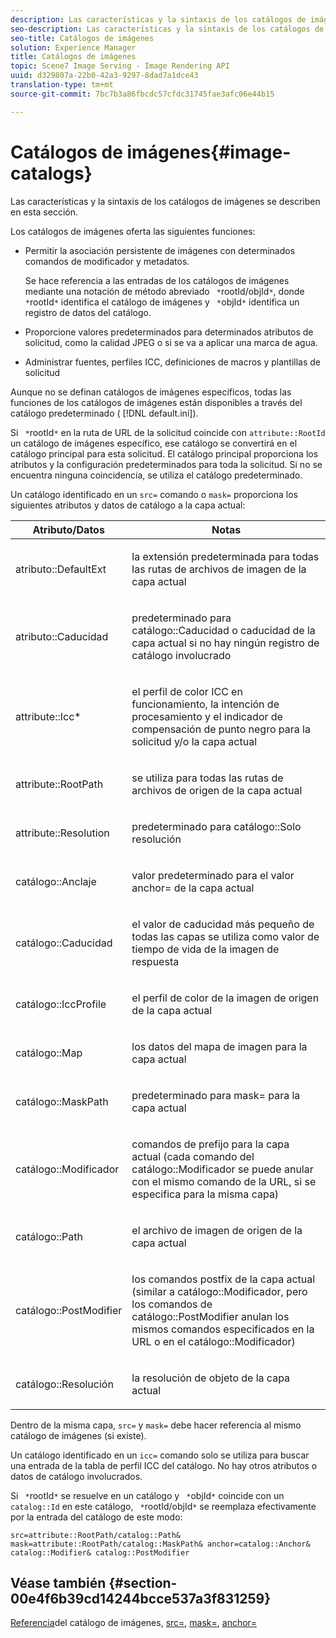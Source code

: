 ```yaml
---
description: Las características y la sintaxis de los catálogos de imágenes se describen en esta sección.
seo-description: Las características y la sintaxis de los catálogos de imágenes se describen en esta sección.
seo-title: Catálogos de imágenes
solution: Experience Manager
title: Catálogos de imágenes
topic: Scene7 Image Serving - Image Rendering API
uuid: d329807a-22b0-42a3-9297-8dad7a1dce43
translation-type: tm+mt
source-git-commit: 7bc7b3a86fbcdc57cfdc31745fae3afc06e44b15

---
```



# Catálogos de imágenes{#image-catalogs}

Las características y la sintaxis de los catálogos de imágenes se describen en esta sección.

Los catálogos de imágenes oferta las siguientes funciones:

* Permitir la asociación persistente de imágenes con determinados comandos de modificador y metadatos.

   Se hace referencia a las entradas de los catálogos de imágenes mediante una notación de método abreviado ` *`rootId/objId`*`, donde ` *`rootId`*` identifica el catálogo de imágenes y ` *`objId`*` identifica un registro de datos del catálogo.
* Proporcione valores predeterminados para determinados atributos de solicitud, como la calidad JPEG o si se va a aplicar una marca de agua.
* Administrar fuentes, perfiles ICC, definiciones de macros y plantillas de solicitud

Aunque no se definan catálogos de imágenes específicos, todas las funciones de los catálogos de imágenes están disponibles a través del catálogo predeterminado ( [!DNL default.ini]).

Si ` *`rootId`*` en la ruta de URL de la solicitud coincide con `attribute::RootId` un catálogo de imágenes específico, ese catálogo se convertirá en el catálogo principal para esta solicitud. El catálogo principal proporciona los atributos y la configuración predeterminados para toda la solicitud. Si no se encuentra ninguna coincidencia, se utiliza el catálogo predeterminado.

Un catálogo identificado en un `src=` comando o `mask=` proporciona los siguientes atributos y datos de catálogo a la capa actual:

<table id="table_D3FA66EA5D054745900DE5A120885AA8"> 
 <thead> 
  <tr> 
   <th class="entry"> <b> Atributo/Datos</b> </th> 
   <th class="entry"> <b> Notas</b> </th> 
  </tr> 
 </thead>
 <tbody> 
  <tr> 
   <td> <p> <span class="codeph"> atributo::DefaultExt</span> </p> </td> 
   <td> <p> la extensión predeterminada para todas las rutas de archivos de imagen de la capa actual </p> </td> 
  </tr> 
  <tr> 
   <td> <p> <span class="codeph"> atributo::Caducidad</span> </p> </td> 
   <td> <p> predeterminado para <span class="codeph"> catálogo::Caducidad</span> o caducidad de la capa actual si no hay ningún registro de catálogo involucrado </p> </td> 
  </tr> 
  <tr> 
   <td> <p> <span class="codeph"> attribute::Icc*</span> </p> </td> 
   <td> <p> el perfil de color ICC en funcionamiento, la intención de procesamiento y el indicador de compensación de punto negro para la solicitud y/o la capa actual </p> </td> 
  </tr> 
  <tr> 
   <td> <p> <span class="codeph"> attribute::RootPath</span> </p> </td> 
   <td> <p> se utiliza para todas las rutas de archivos de origen de la capa actual </p> </td> 
  </tr> 
  <tr> 
   <td> <p> <span class="codeph"> attribute::Resolution</span> </p> </td> 
   <td> <p> predeterminado para <span class="codeph"> catálogo::Solo resolución</span> </p> </td> 
  </tr> 
  <tr> 
   <td> <p> <span class="codeph"> catálogo::Anclaje</span> </p> </td> 
   <td> <p> valor predeterminado para el valor <span class="codeph"> anchor=</span> de la capa actual </p> </td> 
  </tr> 
  <tr> 
   <td> <p> <span class="codeph"> catálogo::Caducidad</span> </p> </td> 
   <td> <p> el valor de caducidad más pequeño de todas las capas se utiliza como valor de tiempo de vida de la imagen de respuesta </p> </td> 
  </tr> 
  <tr> 
   <td> <p> <span class="codeph"> catálogo::IccProfile</span> </p> </td> 
   <td> <p> el perfil de color de la imagen de origen de la capa actual </p> </td> 
  </tr> 
  <tr> 
   <td> <p> <span class="codeph"> catálogo::Map</span> </p> </td> 
   <td> <p> los datos del mapa de imagen para la capa actual </p> </td> 
  </tr> 
  <tr> 
   <td> <p> <span class="codeph"> catálogo::MaskPath</span> </p> </td> 
   <td> <p> predeterminado para <span class="codeph"> mask=</span> para la capa actual </p> </td> 
  </tr> 
  <tr> 
   <td> <p> <span class="codeph"> catálogo::Modificador</span> </p> </td> 
   <td> <p> comandos de prefijo para la capa actual (cada comando del <span class="codeph"> catálogo::Modificador</span> se puede anular con el mismo comando de la URL, si se especifica para la misma capa) </p> </td> 
  </tr> 
  <tr> 
   <td> <p> <span class="codeph"> catálogo::Path</span> </p> </td> 
   <td> <p> el archivo de imagen de origen de la capa actual </p> </td> 
  </tr> 
  <tr> 
   <td> <p> <span class="codeph"> catálogo::PostModifier</span> </p> </td> 
   <td> <p> los comandos postfix de la capa actual (similar a <span class="codeph"> catálogo::Modificador</span>, pero los comandos de <span class="codeph"> catálogo::PostModifier</span> anulan los mismos comandos especificados en la URL o en el <span class="codeph"> catálogo::Modificador</span>) </p> </td> 
  </tr> 
  <tr> 
   <td> <p> <span class="codeph"> catálogo::Resolución</span> </p> </td> 
   <td> <p> la resolución de objeto de la capa actual </p> </td> 
  </tr> 
 </tbody> 
</table>

Dentro de la misma capa, `src=` y `mask=` debe hacer referencia al mismo catálogo de imágenes (si existe).

Un catálogo identificado en un `icc=` comando solo se utiliza para buscar una entrada de la tabla de perfil ICC del catálogo. No hay otros atributos o datos de catálogo involucrados.

Si ` *`rootId`*` se resuelve en un catálogo y ` *`objId`*` coincide con un `catalog::Id` en este catálogo, ` *`rootId/objId`*` se reemplaza efectivamente por la entrada del catálogo de este modo:

`src=attribute::RootPath/catalog::Path& mask=attribute::RootPath/catalog::MaskPath& anchor=catalog::Anchor& catalog::Modifier& catalog::PostModifier`

## Véase también {#section-00e4f6b39cd14244bcce537a3f831259}

[Referencia](../../../../../is-api/image-catalog/image-serving-api-ref/c-image-catalog-reference/c-overview/c-overview.md#concept-9ce2b6a133de45f783e95cabc5810ac3)del catálogo de imágenes, [src=](../../../../../is-api/http-ref/image-serving-api-ref/c-http-protocol-reference/c-command-reference/r-src.md#reference-f6506637778c4c69bf106a7924a91ab1), [mask=](../../../../../is-api/http-ref/image-serving-api-ref/c-http-protocol-reference/c-command-reference/r-mask.md#reference-922254e027404fb890b850e2723ee06e), [anchor=](../../../../../is-api/http-ref/image-serving-api-ref/c-http-protocol-reference/c-command-reference/r-anchor.md#reference-6661e548ab284b82828d8d94c8ddeb7c)
